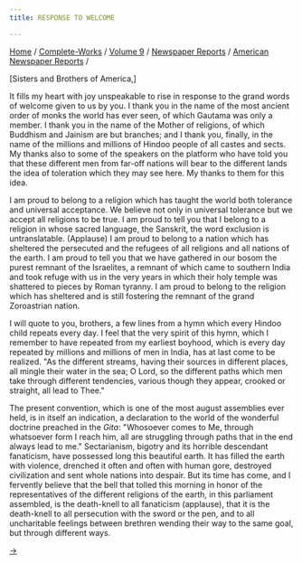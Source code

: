 ```yaml
---
title: RESPONSE TO WELCOME

---
```



[Home](../../../../index.htm) /
[Complete-Works](../../../complete_works.htm) / [Volume
9](../../volume_9_contents.htm) / [Newspaper
Reports](../newspaper_reports_contents.htm) / [American Newspaper
Reports](american_newspaper_contents.htm) /



\[Sisters and Brothers of America,\]

It fills my heart with joy unspeakable to rise in response to the grand
words of welcome given to us by you. I thank you in the name of the most
ancient order of monks the world has ever seen, of which Gautama was
only a member. I thank you in the name of the Mother of religions, of
which Buddhism and Jainism are but branches; and I thank you, finally,
in the name of the millions and millions of Hindoo people of all castes
and sects. My thanks also to some of the speakers on the platform who
have told you that these different men from far-off nations will bear to
the different lands the idea of toleration which they may see here. My
thanks to them for this idea.

I am proud to belong to a religion which has taught the world both
tolerance and universal acceptance. We believe not only in universal
tolerance but we accept all religions to be true. I am proud to tell you
that I belong to a religion in whose sacred language, the Sanskrit, the
word exclusion is untranslatable. (Applause) I am proud to belong to a
nation which has sheltered the persecuted and the refugees of all
religions and all nations of the earth. I am proud to tell you that we
have gathered in our bosom the purest remnant of the Israelites, a
remnant of which came to southern India and took refuge with us in the
very years in which their holy temple was shattered to pieces by Roman
tyranny. I am proud to belong to the religion which has sheltered and is
still fostering the remnant of the grand Zoroastrian nation.

I will quote to you, brothers, a few lines from a hymn which every
Hindoo child repeats every day. I feel that the very spirit of this
hymn, which I remember to have repeated from my earliest boyhood, which
is every day repeated by millions and millions of men in India, has at
last come to be realized. "As the different streams, having their
sources in different places, all mingle their water in the sea; O Lord,
so the different paths which men take through different tendencies,
various though they appear, crooked or straight, all lead to Thee."

The present convention, which is one of the most august assemblies ever
held, is in itself an indication, a declaration to the world of the
wonderful doctrine preached in the *Gita*: "Whosoever comes to Me,
through whatsoever form I reach him, all are struggling through paths
that in the end always lead to me." Sectarianism, bigotry and its
horrible descendant fanaticism, have possessed long this beautiful
earth. It has filled the earth with violence, drenched it often and
often with human gore, destroyed civilization and sent whole nations
into despair. But its time has come, and I fervently believe that the
bell that tolled this morning in honor of the representatives of the
different religions of the earth, in this parliament assembled, is the
death-knell to all fanaticism (applause), that it is the death-knell to
all persecution with the sword or the pen, and to all uncharitable
feelings between brethren wending their way to the same goal, but
through different ways.

[→](02_chicago_record_sep_11_1893.htm)


